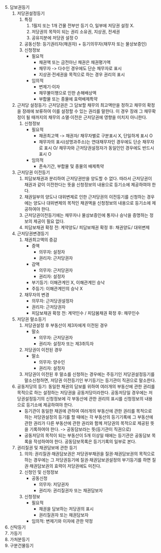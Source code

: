 5. 담보권등기
    1. 저당권설정등기
        1. 특징
            1. 1필지 또는 1개 건물 전부만 등기 O, 일부에 저당권 설정 X.
            2. 저당권의 목적이 되는 권리 소유권, 지상권, 전세권
            3. 공유지분에 저당권 설정 O
        2. 공동신청: 등기권리자(채권자) + 등기의무자(채무자 또는 물상보증인)
        3. 신청정보
            - 필요적
                - 채권액 또는 금전아닌 채권은 채권평가액
                - 채무자 -> 다수인 경우에도 단순 채무자로 표시
                - 지상권·전세권을 목적으로 하는 경우 권리의 표시
            - 임의적
                - 변제기·이자
                - 채무불이행으로 인한 손해배상액
                - 부합물 또는 종물에 효력배제특약
    2. 근저당 설정등기: 근저당권은 그 담보할 채무의 최고액만을 정하고 채무의 확정을 장래에 보류하여 이를 설정할 수 있는 권리를 말한다. 이 경우 장래 그 채무확정이 될 때까지의 채무의 소멸·이전은 근저당권에 영향을 미치지 아니한다.
        1. 신청정보
            - 필요적
                - 채권최고액 -> 채권자/ 채무자별로 구분표시 X, 단일하게 표시 O
                - 채무자의 표시(성명과주소)는 연대채무자인 경우에도 단순 채무자로 표시 O/ 채무자와 근저당권설정자가 동일인인 경우에도 반드시 표시 O
            - 임의적
                - 존속기간, 부합물 및 종물의 배제특약
    3. 근저당권 이전등기
        1. 피담보채권과 분리하여 근저당권만을 양도할 수 없다. 따라서 근저당권이 채권과 같이 이전한다는 뜻을 신청정보의 내용으로 등기소에 제공하여야 한다.
        2. 채권일부의 양도나 대위변제로 인한 근저당권의 이전등기를 신청하는 경우에는 양도나 대위변제의 목적인 채권액을 신청정보의 내용으로 등기소에 제공하여야 한다.
        3. 근저당권이전등기에는 채무자나 물상보증인에 통지나 승낙을 증명하는 정보의 제공이 필요 없다.
        4. 피담보채권 확정 전: 계약양도/ 피담보채권 확정 후: 채권양도/ 대위변제
    4. 근저당권변경등기
        1. 채권최고액의 증감
            - 증액 
                - 의무자: 설정자
                - 권리자: 근저당권자
            - 감액
                - 의무자: 근저당권자
                - 권리자: 설정자
            - 부기등기: 이해관계인 X, 이해관계인 승낙 
            - 주등기: 이해관계인의 승낙 X
        2. 채무자의 변경
            - 의무자: 근저당권설정자
            - 권리자: 근저당권자
            - 피담보채권 확정 전: 계약인수 / 피담봄채권 확정 후: 채무인수
    5. 저당권 말소등기
        1. 저당권설정 후 부동산이 제3자에게 이전된 경우
            - 말소
                - 의무자: 근저당권자
                - 권리자: 설정자 또는 제3취득자
        2. 저당권이 이전된 경우
            - 말소
                - 의무자: 양수인
                - 권리자: 설정자
        3. 저당권이 이전된 후 말소를 신청하는 경우에는 주등기인 저당권설정등기를 말소신청하면, 저당권 이전등기인 부기등기는 등기관이 직권으로 말소한다.
    6. 공동저당의 등기: 동일한 채권의 담보를 위하여 여러개의 부동산에 관한 권리를 목적으로 하는 설정하는 저당권을 공동저당이라한다. 공동저당일 경우에는 저당권설정등기의 신청정보에 각 부동산에 관한 권리의 표시를 신청정보의 내용으로 등기소에 제공하여야 한다.
        - 등기관이 동일한 채권에 관하여 여러개의 부동산에 관한 권리를 목적으로 하는 저당권설정의 등기를 할 때에는 각 부동산의 등기기록에 그 부동산에 관한 권리가 다른 부동산에 관한 권리와 함께 저당권의 목적으로 제공된 뜻을 기록하여야 한다. -> 공동담보라는 뜻(등기관이 직권으로)
        - 공동저당의 목적이 되는 부동산이 5개 이상일 때에는 등기관은 공동담보 목록을 작성하여야 한다. 공동담보목록은 등기기록의 일부로 본다.
    7. 권리질권 및 채권담보에 관한 등기
        1. 의의: 권리질권·채권담보권은 저당권부채권을 질권·채권담보권의 목적으로 하는 경우에는 그 저당권등기에 질권·채권담보권설정의 부기등기를 하면 질권·채권담보권의 효력이 저당권에도 미친다.
        2. 신청인 및 신청정보
            - 공동신청
                - 의무자: 저당권자
                - 권리자: 권리질권자 또는 채권담보자
        3. 신청정보
            - 필요적
                - 채권을 담보하는 저당권의 표시
                - 권리질권자 또는 채권담보자
            - 임의적: 변제기와 이자에 관한 약정
6. 신탁등기
7. 가등기
8. 가처분등기
9. 구분건물등기